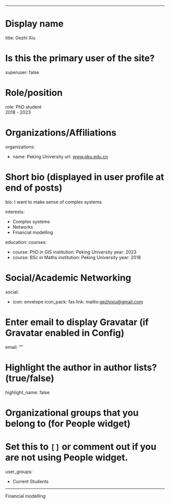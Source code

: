 
---
# Display name
title: Gezhi Xiu

# Is this the primary user of the site?
superuser: false

# Role/position
role: PhD student<br>2018 - 2023</br>

# Organizations/Affiliations
organizations:
- name: Peking University
  url: www.pku.edu.cn

# Short bio (displayed in user profile at end of posts)
bio: I want to make sense of complex systems.

interests:
  - Complex systems
  - Networks
  - Financial modelling


education:
  courses:
  - course: PhD in GIS
    institution: Peking University
    year: 2023
  - course: BSc in Maths
    institution: Peking University
    year: 2018


# Social/Academic Networking
social:
  - icon: envelope
    icon_pack: fas
    link: mailto:gezhixiu@gmail.com



# Enter email to display Gravatar (if Gravatar enabled in Config)
email: ""

# Highlight the author in author lists? (true/false)
highlight_name: false

# Organizational groups that you belong to (for People widget)
#   Set this to `[]` or comment out if you are not using People widget.
user_groups:
- Current Students
---
Financial modelling